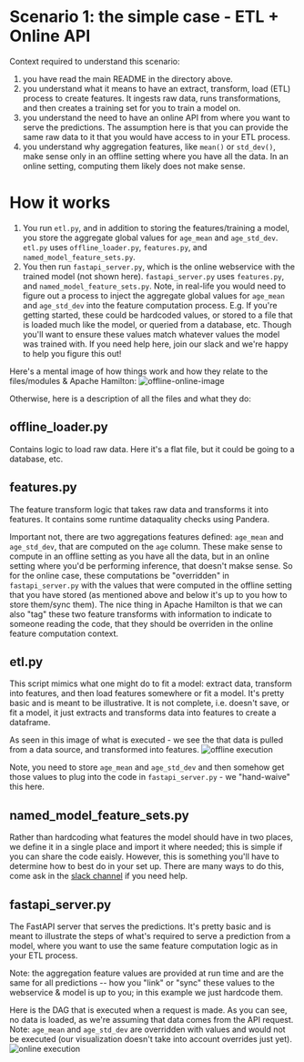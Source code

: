 # Scenario 1: the simple case - ETL + Online API

Context required to understand this scenario:
1. you have read the main README in the directory above.
2. you understand what it means to have an extract, transform, load (ETL) process to create features. It ingests raw data,
runs transformations, and then creates a training set for you to train a model on.
3. you understand the need to have an online API from where you want to serve the predictions. The assumption here is
that you can provide the same raw data to it that you would have access to in your ETL process.
4. you understand why aggregation features, like `mean()` or `std_dev()`, make sense only in an
offline setting where you have all the data. In an online setting, computing them likely does not make sense.

# How it works

1. You run `etl.py`, and in addition to storing the features/training a model, you store the aggregate global values
for `age_mean` and `age_std_dev`. `etl.py` uses `offline_loader.py`, `features.py`, and `named_model_feature_sets.py`.
2. You then run `fastapi_server.py`, which is the online webservice with the trained model (not shown here). `fastapi_server.py`
uses `features.py`, and `named_model_feature_sets.py`.
Note, in real-life you would need to figure out a process to inject the aggregate global values for `age_mean` and `age_std_dev`
into the feature computation process. E.g. If you're getting started, these could be hardcoded values, or stored to a file that
is loaded much like the model, or queried from a database, etc. Though you'll want
to ensure these values match whatever values the model was trained with. If you need help here, join our slack and we're happy to help you figure this out!

Here's a mental image of how things work and how they relate to the files/modules & Apache Hamilton:
![offline-online-image](FeaturesExampleScenario1.svg?sanitize=True)


Otherwise, here is a description of all the files and what they do:

## offline_loader.py
Contains logic to load raw data. Here it's a flat file, but it could be going
to a database, etc.

## features.py
The feature transform logic that takes raw data and transforms it into features. It contains some runtime
dataquality checks using Pandera.

Important not, there are two aggregations features defined: `age_mean` and `age_std_dev`, that are computed on the
`age` column. These make sense to compute in an offline setting as you have all the data, but in an online setting where
you'd be performing inference, that doesn't makse sense. So for the online case, these computations be "overridden" in
`fastapi_server.py` with the values that were computed in the offline setting that you have stored (as mentioned above
and below it's up to you how to store them/sync them). The nice thing in Apache Hamilton is that we can also "tag" these two
feature transforms with information to indicate to someone reading the code, that they should be overriden in the
online feature computation context.

## etl.py
This script mimics what one might do to fit a model: extract data, transform into features,
and then load features somewhere or fit a model. It's pretty basic and is meant
to be illustrative. It is not complete, i.e. doesn't save, or fit a model, it just extracts and transforms data
into features to create a dataframe.

As seen in this image of what is executed - we see the that data is pulled from a data source, and transformed into features.
![offline execution](offline_execution.dot.png)

Note, you need to store `age_mean` and
`age_std_dev` and then somehow get those values to plug into the code in `fastapi_server.py` - we "hand-waive" this here.

## named_model_feature_sets.py
Rather than hardcoding what features the model should have in two places, we define
it in a single place and import it where needed; this is simple if you can share the code eaisly.
However, this is something you'll have to determine how to best do in your set up. There are many ways to do this,
come ask in the [slack channel](https://join.slack.com/t/hamilton-opensource/shared_invite/zt-2niepkra8-DGKGf_tTYhXuJWBTXtIs4g)
if you need help.

## fastapi_server.py
The FastAPI server that serves the predictions. It's pretty basic and is meant to
illustrate the steps of what's required to serve a prediction from a model, where
you want to use the same feature computation logic as in your ETL process.

Note: the aggregation feature values are provided at run time and are the same
for all predictions -- how you "link" or "sync" these values to the webservice & model
is up to you; in this example we just hardcode them.

Here is the DAG that is executed when a request is made. As you can see, no data is loaded, as we're assuming
that data comes from the API request. Note: `age_mean` and `age_std_dev` are overridden with values and would
not be executed (our visualization doesn't take into account overrides just yet).
![online execution](online_execution.dot.png)

